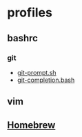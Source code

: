 # profiles


## bashrc

### git
+ [git-prompt.sh](https://github.com/git/git/blob/master/contrib/completion/git-prompt.sh)
+ [git-completion.bash](https://github.com/git/git/blob/master/contrib/completion/git-completion.bash)

## vim

## [Homebrew](http://brew.sh)
